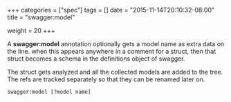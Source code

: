 +++
categories = ["spec"]
tags = []
date = "2015-11-14T20:10:32-08:00"
title = "swagger:model"

weight = 20
+++

A **swagger:model** annotation optionally gets a model name as extra data on the line.
when this appears anywhere in a comment for a struct, then that struct becomes a schema
in the definitions object of swagger.

The struct gets analyzed and all the collected models are added to the tree.
The refs are tracked separately so that they can be renamed later on.

```
swagger:model [?model name]
```
